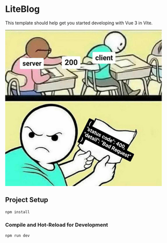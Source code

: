 # LiteBlog

This template should help get you started developing with Vue 3 in Vite.
<!-- TODO: 1. 后台登录√ 2. 发布文章(markdown，纯文本， 富文本都可）√3. 可以匿名评论，点赞√ 4. 页面缓存√ 5. 支持全站全文搜索√ -->
![meme](../../asset/http_status_code_meme.jpeg)

## Project Setup

```sh
npm install
```

### Compile and Hot-Reload for Development

```sh
npm run dev
```
